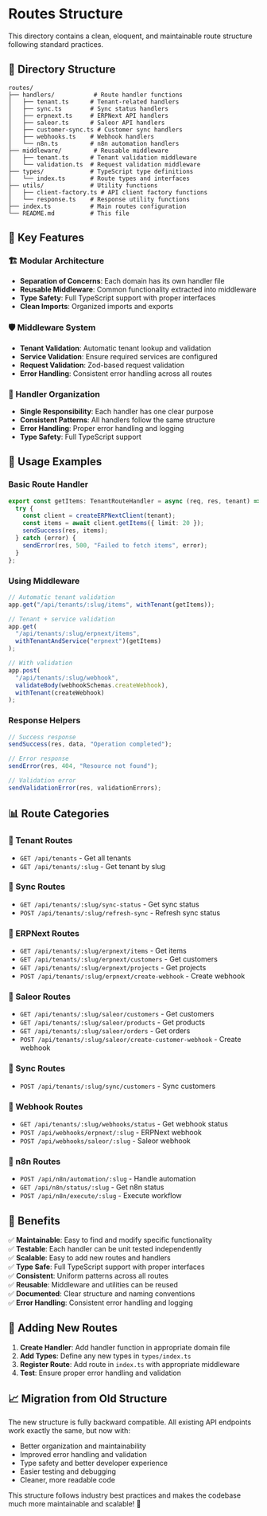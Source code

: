 # Routes Structure

This directory contains a clean, eloquent, and maintainable route structure following standard practices.

## 📁 Directory Structure

```
routes/
├── handlers/           # Route handler functions
│   ├── tenant.ts      # Tenant-related handlers
│   ├── sync.ts        # Sync status handlers
│   ├── erpnext.ts     # ERPNext API handlers
│   ├── saleor.ts      # Saleor API handlers
│   ├── customer-sync.ts # Customer sync handlers
│   ├── webhooks.ts    # Webhook handlers
│   └── n8n.ts         # n8n automation handlers
├── middleware/         # Reusable middleware
│   ├── tenant.ts      # Tenant validation middleware
│   └── validation.ts  # Request validation middleware
├── types/             # TypeScript type definitions
│   └── index.ts       # Route types and interfaces
├── utils/             # Utility functions
│   ├── client-factory.ts # API client factory functions
│   └── response.ts    # Response utility functions
├── index.ts           # Main routes configuration
└── README.md          # This file
```

## 🎯 Key Features

### **🏗️ Modular Architecture**

- **Separation of Concerns**: Each domain has its own handler file
- **Reusable Middleware**: Common functionality extracted into middleware
- **Type Safety**: Full TypeScript support with proper interfaces
- **Clean Imports**: Organized imports and exports

### **🛡️ Middleware System**

- **Tenant Validation**: Automatic tenant lookup and validation
- **Service Validation**: Ensure required services are configured
- **Request Validation**: Zod-based request validation
- **Error Handling**: Consistent error handling across all routes

### **📝 Handler Organization**

- **Single Responsibility**: Each handler has one clear purpose
- **Consistent Patterns**: All handlers follow the same structure
- **Error Handling**: Proper error handling and logging
- **Type Safety**: Full TypeScript support

## 🚀 Usage Examples

### **Basic Route Handler**

```typescript
export const getItems: TenantRouteHandler = async (req, res, tenant) => {
  try {
    const client = createERPNextClient(tenant);
    const items = await client.getItems({ limit: 20 });
    sendSuccess(res, items);
  } catch (error) {
    sendError(res, 500, "Failed to fetch items", error);
  }
};
```

### **Using Middleware**

```typescript
// Automatic tenant validation
app.get("/api/tenants/:slug/items", withTenant(getItems));

// Tenant + service validation
app.get(
  "/api/tenants/:slug/erpnext/items",
  withTenantAndService("erpnext")(getItems)
);

// With validation
app.post(
  "/api/tenants/:slug/webhook",
  validateBody(webhookSchemas.createWebhook),
  withTenant(createWebhook)
);
```

### **Response Helpers**

```typescript
// Success response
sendSuccess(res, data, "Operation completed");

// Error response
sendError(res, 404, "Resource not found");

// Validation error
sendValidationError(res, validationErrors);
```

## 📊 Route Categories

### **🏢 Tenant Routes**

- `GET /api/tenants` - Get all tenants
- `GET /api/tenants/:slug` - Get tenant by slug

### **🔄 Sync Routes**

- `GET /api/tenants/:slug/sync-status` - Get sync status
- `POST /api/tenants/:slug/refresh-sync` - Refresh sync status

### **🔧 ERPNext Routes**

- `GET /api/tenants/:slug/erpnext/items` - Get items
- `GET /api/tenants/:slug/erpnext/customers` - Get customers
- `GET /api/tenants/:slug/erpnext/projects` - Get projects
- `POST /api/tenants/:slug/erpnext/create-webhook` - Create webhook

### **🛒 Saleor Routes**

- `GET /api/tenants/:slug/saleor/customers` - Get customers
- `GET /api/tenants/:slug/saleor/products` - Get products
- `GET /api/tenants/:slug/saleor/orders` - Get orders
- `POST /api/tenants/:slug/saleor/create-customer-webhook` - Create webhook

### **🔄 Sync Routes**

- `POST /api/tenants/:slug/sync/customers` - Sync customers

### **🔗 Webhook Routes**

- `GET /api/tenants/:slug/webhooks/status` - Get webhook status
- `POST /api/webhooks/erpnext/:slug` - ERPNext webhook
- `POST /api/webhooks/saleor/:slug` - Saleor webhook

### **🤖 n8n Routes**

- `POST /api/n8n/automation/:slug` - Handle automation
- `GET /api/n8n/status/:slug` - Get n8n status
- `POST /api/n8n/execute/:slug` - Execute workflow

## 🎨 Benefits

✅ **Maintainable**: Easy to find and modify specific functionality  
✅ **Testable**: Each handler can be unit tested independently  
✅ **Scalable**: Easy to add new routes and handlers  
✅ **Type Safe**: Full TypeScript support with proper interfaces  
✅ **Consistent**: Uniform patterns across all routes  
✅ **Reusable**: Middleware and utilities can be reused  
✅ **Documented**: Clear structure and naming conventions  
✅ **Error Handling**: Consistent error handling and logging

## 🔧 Adding New Routes

1. **Create Handler**: Add handler function in appropriate domain file
2. **Add Types**: Define any new types in `types/index.ts`
3. **Register Route**: Add route in `index.ts` with appropriate middleware
4. **Test**: Ensure proper error handling and validation

## 📈 Migration from Old Structure

The new structure is fully backward compatible. All existing API endpoints work exactly the same, but now with:

- Better organization and maintainability
- Improved error handling and validation
- Type safety and better developer experience
- Easier testing and debugging
- Cleaner, more readable code

This structure follows industry best practices and makes the codebase much more maintainable and scalable! 🚀
